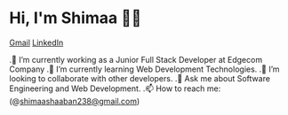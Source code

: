 #  Hi, I'm Shimaa 👩‍💻
[Gmail](shimaashaaban238@gmail.com) [LinkedIn ](www.linkedin.com/in/shimaa-shaaban-83a56718b)

.🔭 I’m currently working as a Junior Full Stack Developer at Edgecom Company
.🌱 I’m currently learning Web Development Technologies.
.👯 I’m looking to collaborate with other developers.
.💬 Ask me about Software Engineering and Web Development.
.📫 How to reach me: (@shimaashaaban238@gmail.com)


